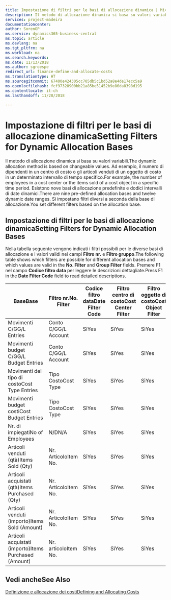 ```yaml
---
title: Impostazione di filtri per le basi di allocazione dinamica | Microsoft Docs
description: Il metodo di allocazione dinamica si basa su valori variabili. Ad esempio, il numero di dipendenti in un centro di costo o gli articoli venduti di un oggetto di costo in un determinato intervallo di tempo specifico. Esistono nove basi di allocazione predefinite e dodici intervalli di date dinamici. Si impostano filtri diversi a seconda della base di allocazione.
services: project-madeira
documentationcenter: 
author: SorenGP
ms.service: dynamics365-business-central
ms.topic: article
ms.devlang: na
ms.tgt_pltfrm: na
ms.workload: na
ms.search.keywords: 
ms.date: 11/13/2018
ms.author: sgroespe
redirect_url: finance-define-and-allocate-costs
ms.translationtype: HT
ms.sourcegitcommit: 67400e424305cc705db5c1bd52a8e4de17ecc5a9
ms.openlocfilehash: fcf97328900bb21a85be51452b9e86da8398d195
ms.contentlocale: it-ch
ms.lasthandoff: 11/20/2018

---
```

# <a name="setting-filters-for-dynamic-allocation-bases"></a><span data-ttu-id="9b221-106">Impostazione di filtri per le basi di allocazione dinamica</span><span class="sxs-lookup"><span data-stu-id="9b221-106">Setting Filters for Dynamic Allocation Bases</span></span>
<span data-ttu-id="9b221-107">Il metodo di allocazione dinamica si basa su valori variabili.</span><span class="sxs-lookup"><span data-stu-id="9b221-107">The dynamic allocation method is based on changeable values.</span></span> <span data-ttu-id="9b221-108">Ad esempio, il numero di dipendenti in un centro di costo o gli articoli venduti di un oggetto di costo in un determinato intervallo di tempo specifico.</span><span class="sxs-lookup"><span data-stu-id="9b221-108">For example, the number of employees in a cost center or the items sold of a cost object in a specific time period.</span></span> <span data-ttu-id="9b221-109">Esistono nove basi di allocazione predefinite e dodici intervalli di date dinamici.</span><span class="sxs-lookup"><span data-stu-id="9b221-109">There are nine pre-defined allocation bases and twelve dynamic date ranges.</span></span> <span data-ttu-id="9b221-110">Si impostano filtri diversi a seconda della base di allocazione.</span><span class="sxs-lookup"><span data-stu-id="9b221-110">You set different filters based on the allocation base.</span></span>  

## <a name="setting-filters-for-dynamic-allocation-bases"></a><span data-ttu-id="9b221-111">Impostazione di filtri per le basi di allocazione dinamica</span><span class="sxs-lookup"><span data-stu-id="9b221-111">Setting Filters for Dynamic Allocation Bases</span></span>  
 <span data-ttu-id="9b221-112">Nella tabella seguente vengono indicati i filtri possibili per le diverse basi di allocazione e i valori validi nei campi **Filtro nr.** e **Filtro gruppo**.</span><span class="sxs-lookup"><span data-stu-id="9b221-112">The following table shows which filters are possible for different allocation bases and which values are valid in the **No. Filter** and **Group Filter** fields.</span></span> <span data-ttu-id="9b221-113">Premere F1 nel campo **Codice filtro data** per leggere le descrizioni dettagliate.</span><span class="sxs-lookup"><span data-stu-id="9b221-113">Press F1 in the **Date Filter Code** field to read detailed descriptions.</span></span>  

|<span data-ttu-id="9b221-114">**Base**</span><span class="sxs-lookup"><span data-stu-id="9b221-114">**Base**</span></span>|<span data-ttu-id="9b221-115">**Filtro nr.**</span><span class="sxs-lookup"><span data-stu-id="9b221-115">**No. Filter**</span></span>|<span data-ttu-id="9b221-116">**Codice filtro data**</span><span class="sxs-lookup"><span data-stu-id="9b221-116">**Date Filter Code**</span></span>|<span data-ttu-id="9b221-117">**Filtro centro di costo**</span><span class="sxs-lookup"><span data-stu-id="9b221-117">**Cost Center Filter**</span></span>|<span data-ttu-id="9b221-118">**Filtro oggetto di costo**</span><span class="sxs-lookup"><span data-stu-id="9b221-118">**Cost Object Filter**</span></span>|<span data-ttu-id="9b221-119">**Filtro gruppo**</span><span class="sxs-lookup"><span data-stu-id="9b221-119">**Group Filter**</span></span>|  
|--------------|----------------------------------------|----------------------------------------------|------------------------------------------------|------------------------------------------------|------------------------------------------|  
|<span data-ttu-id="9b221-120">Movimenti C/G</span><span class="sxs-lookup"><span data-stu-id="9b221-120">G/L Entries</span></span>|<span data-ttu-id="9b221-121">Conto C/G</span><span class="sxs-lookup"><span data-stu-id="9b221-121">G/L Account</span></span>|<span data-ttu-id="9b221-122">Sì</span><span class="sxs-lookup"><span data-stu-id="9b221-122">Yes</span></span>|<span data-ttu-id="9b221-123">Sì</span><span class="sxs-lookup"><span data-stu-id="9b221-123">Yes</span></span>|<span data-ttu-id="9b221-124">Sì</span><span class="sxs-lookup"><span data-stu-id="9b221-124">Yes</span></span>|<span data-ttu-id="9b221-125">N/D</span><span class="sxs-lookup"><span data-stu-id="9b221-125">N/A</span></span>|  
|<span data-ttu-id="9b221-126">Movimenti budget C/G</span><span class="sxs-lookup"><span data-stu-id="9b221-126">G/L Budget Entries</span></span>|<span data-ttu-id="9b221-127">Conto C/G</span><span class="sxs-lookup"><span data-stu-id="9b221-127">G/L Account</span></span>|<span data-ttu-id="9b221-128">Sì</span><span class="sxs-lookup"><span data-stu-id="9b221-128">Yes</span></span>|<span data-ttu-id="9b221-129">Sì</span><span class="sxs-lookup"><span data-stu-id="9b221-129">Yes</span></span>|<span data-ttu-id="9b221-130">Sì</span><span class="sxs-lookup"><span data-stu-id="9b221-130">Yes</span></span>|<span data-ttu-id="9b221-131">Nome budget C/G</span><span class="sxs-lookup"><span data-stu-id="9b221-131">G/L Budget Name</span></span>|  
|<span data-ttu-id="9b221-132">Movimenti del tipo di costo</span><span class="sxs-lookup"><span data-stu-id="9b221-132">Cost Type Entries</span></span>|<span data-ttu-id="9b221-133">Tipo Costo</span><span class="sxs-lookup"><span data-stu-id="9b221-133">Cost Type</span></span>|<span data-ttu-id="9b221-134">Sì</span><span class="sxs-lookup"><span data-stu-id="9b221-134">Yes</span></span>|<span data-ttu-id="9b221-135">Sì</span><span class="sxs-lookup"><span data-stu-id="9b221-135">Yes</span></span>|<span data-ttu-id="9b221-136">Sì</span><span class="sxs-lookup"><span data-stu-id="9b221-136">Yes</span></span>|<span data-ttu-id="9b221-137">N/D</span><span class="sxs-lookup"><span data-stu-id="9b221-137">N/A</span></span>|  
|<span data-ttu-id="9b221-138">Movimenti budget costi</span><span class="sxs-lookup"><span data-stu-id="9b221-138">Cost Budget Entries</span></span>|<span data-ttu-id="9b221-139">Tipo Costo</span><span class="sxs-lookup"><span data-stu-id="9b221-139">Cost Type</span></span>|<span data-ttu-id="9b221-140">Sì</span><span class="sxs-lookup"><span data-stu-id="9b221-140">Yes</span></span>|<span data-ttu-id="9b221-141">Sì</span><span class="sxs-lookup"><span data-stu-id="9b221-141">Yes</span></span>|<span data-ttu-id="9b221-142">Sì</span><span class="sxs-lookup"><span data-stu-id="9b221-142">Yes</span></span>|<span data-ttu-id="9b221-143">Nome Budget</span><span class="sxs-lookup"><span data-stu-id="9b221-143">Budget Name</span></span>|  
|<span data-ttu-id="9b221-144">Nr. di impiegati</span><span class="sxs-lookup"><span data-stu-id="9b221-144">No of Employees</span></span>|<span data-ttu-id="9b221-145">N/D</span><span class="sxs-lookup"><span data-stu-id="9b221-145">N/A</span></span>|<span data-ttu-id="9b221-146">Sì</span><span class="sxs-lookup"><span data-stu-id="9b221-146">Yes</span></span>|<span data-ttu-id="9b221-147">Sì</span><span class="sxs-lookup"><span data-stu-id="9b221-147">Yes</span></span>|<span data-ttu-id="9b221-148">Sì</span><span class="sxs-lookup"><span data-stu-id="9b221-148">Yes</span></span>|<span data-ttu-id="9b221-149">N/D</span><span class="sxs-lookup"><span data-stu-id="9b221-149">N/A</span></span>|  
|<span data-ttu-id="9b221-150">Articoli venduti (qtà)</span><span class="sxs-lookup"><span data-stu-id="9b221-150">Items Sold (Qty)</span></span>|<span data-ttu-id="9b221-151">Nr. Articolo</span><span class="sxs-lookup"><span data-stu-id="9b221-151">Item No.</span></span>|<span data-ttu-id="9b221-152">Sì</span><span class="sxs-lookup"><span data-stu-id="9b221-152">Yes</span></span>|<span data-ttu-id="9b221-153">Sì</span><span class="sxs-lookup"><span data-stu-id="9b221-153">Yes</span></span>|<span data-ttu-id="9b221-154">Sì</span><span class="sxs-lookup"><span data-stu-id="9b221-154">Yes</span></span>|<span data-ttu-id="9b221-155">Cat. reg. magazzino</span><span class="sxs-lookup"><span data-stu-id="9b221-155">Inventory Posting Group</span></span>|  
|<span data-ttu-id="9b221-156">Articoli acquistati (qtà)</span><span class="sxs-lookup"><span data-stu-id="9b221-156">Items Purchased (Qty)</span></span>|<span data-ttu-id="9b221-157">Nr. Articolo</span><span class="sxs-lookup"><span data-stu-id="9b221-157">Item No.</span></span>|<span data-ttu-id="9b221-158">Sì</span><span class="sxs-lookup"><span data-stu-id="9b221-158">Yes</span></span>|<span data-ttu-id="9b221-159">Sì</span><span class="sxs-lookup"><span data-stu-id="9b221-159">Yes</span></span>|<span data-ttu-id="9b221-160">Sì</span><span class="sxs-lookup"><span data-stu-id="9b221-160">Yes</span></span>|<span data-ttu-id="9b221-161">Cat. reg. magazzino</span><span class="sxs-lookup"><span data-stu-id="9b221-161">Inventory Posting Group</span></span>|  
|<span data-ttu-id="9b221-162">Articoli venduti (importo)</span><span class="sxs-lookup"><span data-stu-id="9b221-162">Items Sold (Amount)</span></span>|<span data-ttu-id="9b221-163">Nr. Articolo</span><span class="sxs-lookup"><span data-stu-id="9b221-163">Item No.</span></span>|<span data-ttu-id="9b221-164">Sì</span><span class="sxs-lookup"><span data-stu-id="9b221-164">Yes</span></span>|<span data-ttu-id="9b221-165">Sì</span><span class="sxs-lookup"><span data-stu-id="9b221-165">Yes</span></span>|<span data-ttu-id="9b221-166">Sì</span><span class="sxs-lookup"><span data-stu-id="9b221-166">Yes</span></span>|<span data-ttu-id="9b221-167">Cat. reg. magazzino</span><span class="sxs-lookup"><span data-stu-id="9b221-167">Inventory Posting Group</span></span>|  
|<span data-ttu-id="9b221-168">Articoli acquistati (importo)</span><span class="sxs-lookup"><span data-stu-id="9b221-168">Items Purchased (Amount)</span></span>|<span data-ttu-id="9b221-169">Nr. articolo</span><span class="sxs-lookup"><span data-stu-id="9b221-169">Item No.</span></span>|<span data-ttu-id="9b221-170">Sì</span><span class="sxs-lookup"><span data-stu-id="9b221-170">Yes</span></span>|<span data-ttu-id="9b221-171">Sì</span><span class="sxs-lookup"><span data-stu-id="9b221-171">Yes</span></span>|<span data-ttu-id="9b221-172">Sì</span><span class="sxs-lookup"><span data-stu-id="9b221-172">Yes</span></span>|<span data-ttu-id="9b221-173">Gruppo registrazione magazzino</span><span class="sxs-lookup"><span data-stu-id="9b221-173">Inventory Posting Group</span></span>|  

## <a name="see-also"></a><span data-ttu-id="9b221-174">Vedi anche</span><span class="sxs-lookup"><span data-stu-id="9b221-174">See Also</span></span>  
[<span data-ttu-id="9b221-175">Definizione e allocazione dei costi</span><span class="sxs-lookup"><span data-stu-id="9b221-175">Defining and Allocating Costs</span></span>](finance-define-and-allocate-costs.md)

